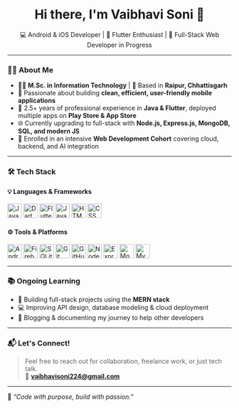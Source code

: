 <h1 align="center">Hi there, I'm Vaibhavi Soni 👋</h1>

<p align="center">
  💻 Android & iOS Developer | 🚀 Flutter Enthusiast | 🌱 Full-Stack Web Developer in Progress
</p>

---

### 👩‍💻 About Me

- 👩‍🎓 **M.Sc. in Information Technology** | 🏢 Based in **Raipur, Chhattisgarh**
- 🧠 Passionate about building **clean, efficient, user-friendly mobile applications**
- 📱 2.5+ years of professional experience in **Java & Flutter**, deployed multiple apps on **Play Store & App Store**
- 🌐 Currently upgrading to full-stack with **Node.js, Express.js, MongoDB, SQL, and modern JS**
- 🌱 Enrolled in an intensive **Web Development Cohort** covering cloud, backend, and AI integration

---

### 🛠 Tech Stack

#### 💡 Languages & Frameworks  
<img src="https://cdn.jsdelivr.net/gh/devicons/devicon/icons/java/java-original.svg" alt="Java" width="32" height="32"/>
<img src="https://cdn.jsdelivr.net/gh/devicons/devicon/icons/dart/dart-original.svg" alt="Dart" width="32" height="32"/>
<img src="https://cdn.jsdelivr.net/gh/devicons/devicon/icons/flutter/flutter-original.svg" alt="Flutter" width="32" height="32"/>
<img src="https://cdn.jsdelivr.net/gh/devicons/devicon/icons/javascript/javascript-original.svg" alt="JavaScript" width="32" height="32"/>
<img src="https://cdn.jsdelivr.net/gh/devicons/devicon/icons/html5/html5-original.svg" alt="HTML" width="32" height="32"/>
<img src="https://cdn.jsdelivr.net/gh/devicons/devicon/icons/css3/css3-original.svg" alt="CSS" width="32" height="32"/>

#### ⚙️ Tools & Platforms  
<img src="https://cdn.jsdelivr.net/gh/devicons/devicon/icons/androidstudio/androidstudio-original.svg" alt="Android Studio" width="32" height="32"/>
<img src="https://cdn.jsdelivr.net/gh/devicons/devicon/icons/firebase/firebase-plain.svg" alt="Firebase" width="32" height="32"/>
<img src="https://cdn.jsdelivr.net/gh/devicons/devicon/icons/sqlite/sqlite-original.svg" alt="SQLite" width="32" height="32"/>
<img src="https://cdn.jsdelivr.net/gh/devicons/devicon/icons/git/git-original.svg" alt="Git" width="32" height="32"/>
<img src="https://cdn.jsdelivr.net/gh/devicons/devicon/icons/github/github-original.svg" alt="GitHub" width="32" height="32"/>
<img src="https://cdn.jsdelivr.net/gh/devicons/devicon/icons/nodejs/nodejs-original.svg" alt="Node.js" width="32" height="32"/>
<img src="https://cdn.jsdelivr.net/gh/devicons/devicon/icons/express/express-original.svg" alt="Express.js" width="32" height="32" style="background-color:white;"/>
<img src="https://cdn.jsdelivr.net/gh/devicons/devicon/icons/mongodb/mongodb-original.svg" alt="MongoDB" width="32" height="32"/>
<img src="https://cdn.jsdelivr.net/gh/devicons/devicon/icons/mysql/mysql-original.svg" alt="MySQL" width="32" height="32"/>

---

### 📚 Ongoing Learning

- 🌱 Building full-stack projects using the **MERN stack**
- 💻 Improving API design, database modeling & cloud deployment
- 📖 Blogging & documenting my journey to help other developers

---

### 📬 Let's Connect!

> Feel free to reach out for collaboration, freelance work, or just tech talk.  
📧 **vaibhavisoni224@gmail.com**  

---

🌟 *“Code with purpose, build with passion.”*
